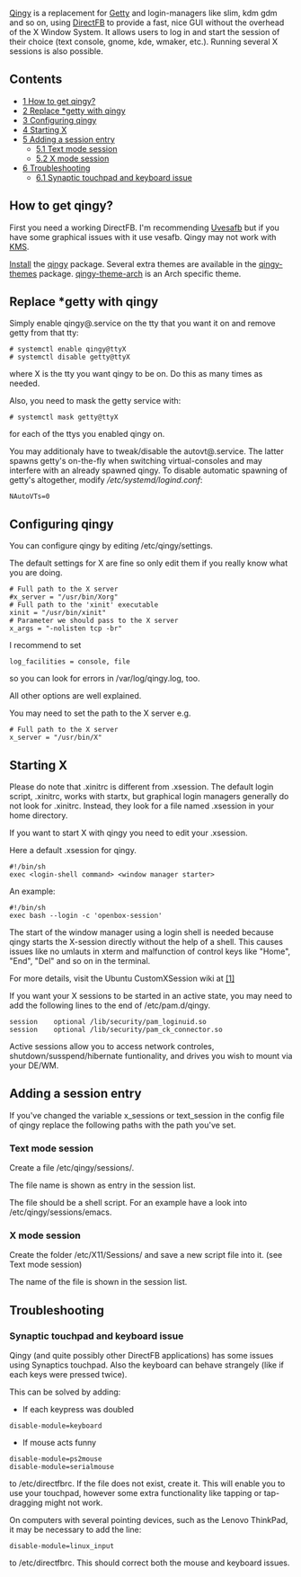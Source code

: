 [Qingy](http://qingy.sourceforge.net/) is a replacement for [Getty](/index.php/Getty "Getty") and login-managers like slim, kdm gdm and so on, using [DirectFB](http://www.directfb.org) to provide a fast, nice GUI without the overhead of the X Window System. It allows users to log in and start the session of their choice (text console, gnome, kde, wmaker, etc.). Running several X sessions is also possible.

## Contents

*   [1 How to get qingy?](#How_to_get_qingy.3F)
*   [2 Replace *getty with qingy](#Replace_.2Agetty_with_qingy)
*   [3 Configuring qingy](#Configuring_qingy)
*   [4 Starting X](#Starting_X)
*   [5 Adding a session entry](#Adding_a_session_entry)
    *   [5.1 Text mode session](#Text_mode_session)
    *   [5.2 X mode session](#X_mode_session)
*   [6 Troubleshooting](#Troubleshooting)
    *   [6.1 Synaptic touchpad and keyboard issue](#Synaptic_touchpad_and_keyboard_issue)

## How to get qingy?

First you need a working DirectFB. I'm recommending [Uvesafb](/index.php/Uvesafb "Uvesafb") but if you have some graphical issues with it use vesafb. Qingy may not work with [KMS](/index.php/KMS "KMS").

[Install](/index.php/Install "Install") the [qingy](https://aur.archlinux.org/packages/qingy/) package. Several extra themes are available in the [qingy-themes](https://aur.archlinux.org/packages/qingy-themes/) package. [qingy-theme-arch](https://aur.archlinux.org/packages/qingy-theme-arch/) is an Arch specific theme.

## Replace *getty with qingy

Simply enable qingy@.service on the tty that you want it on and remove getty from that tty:

```
# systemctl enable qingy@ttyX
# systemctl disable getty@ttyX

```

where X is the tty you want qingy to be on. Do this as many times as needed.

Also, you need to mask the getty service with:

```
# systemctl mask getty@ttyX

```

for each of the ttys you enabled qingy on.

You may additionaly have to tweak/disable the autovt@.service. The latter spawns getty's on-the-fly when switching virtual-consoles and may interfere with an already spawned qingy. To disable automatic spawning of getty's altogether, modify _/etc/systemd/logind.conf_:

```
NAutoVTs=0

```

## Configuring qingy

You can configure qingy by editing /etc/qingy/settings.

The default settings for X are fine so only edit them if you really know what you are doing.

```
# Full path to the X server
#x_server = "/usr/bin/Xorg"
# Full path to the 'xinit' executable
xinit = "/usr/bin/xinit"
# Parameter we should pass to the X server
x_args = "-nolisten tcp -br"

```

I recommend to set

```
log_facilities = console, file

```

so you can look for errors in /var/log/qingy.log, too.

All other options are well explained.

You may need to set the path to the X server e.g.

```
# Full path to the X server
x_server = "/usr/bin/X"

```

## Starting X

Please do note that .xinitrc is different from .xsession. The default login script, .xinitrc, works with startx, but graphical login managers generally do not look for .xinitrc. Instead, they look for a file named .xsession in your home directory.

If you want to start X with qingy you need to edit your .xsession.

Here a default .xsession for qingy.

```
#!/bin/sh
exec <login-shell command> <window manager starter>

```

An example:

```
#!/bin/sh
exec bash --login -c 'openbox-session'

```

The start of the window manager using a login shell is needed because qingy starts the X-session directly without the help of a shell. This causes issues like no umlauts in xterm and malfunction of control keys like "Home", "End", "Del" and so on in the terminal.

For more details, visit the Ubuntu CustomXSession wiki at [[1]](https://wiki.ubuntu.com/CustomXSession)

If you want your X sessions to be started in an active state, you may need to add the following lines to the end of /etc/pam.d/qingy.

```
session    optional	/lib/security/pam_loginuid.so
session    optional	/lib/security/pam_ck_connector.so

```

Active sessions allow you to access network controles, shutdown/susspend/hibernate funtionality, and drives you wish to mount via your DE/WM.

## Adding a session entry

If you've changed the variable x_sessions or text_session in the config file of qingy replace the following paths with the path you've set.

### Text mode session

Create a file /etc/qingy/sessions/<sessionname>.

The file name is shown as entry in the session list.

The file should be a shell script. For an example have a look into /etc/qingy/sessions/emacs.

### X mode session

Create the folder /etc/X11/Sessions/ and save a new script file into it. (see Text mode session)

The name of the file is shown in the session list.

## Troubleshooting

### Synaptic touchpad and keyboard issue

Qingy (and quite possibly other DirectFB applications) has some issues using Synaptics touchpad. Also the keyboard can behave strangely (like if each keys were pressed twice).

This can be solved by adding:

*   If each keypress was doubled

```
disable-module=keyboard

```

*   If mouse acts funny

```
disable-module=ps2mouse
disable-module=serialmouse

```

to /etc/directfbrc. If the file does not exist, create it. This will enable you to use your touchpad, however some extra functionality like tapping or tap-dragging might not work.

On computers with several pointing devices, such as the Lenovo ThinkPad, it may be necessary to add the line:

```
disable-module=linux_input

```

to /etc/directfbrc. This should correct both the mouse and keyboard issues.